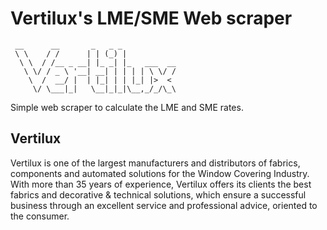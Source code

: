 # Vertilux's LME/SME Web scraper
```
 __      __       _   _ _
 \ \    / /      | | (_) |
  \ \  / /__ _ __| |_ _| |_   ___  __
   \ \/ / _ \ '__| __| | | | | \ \/ /
    \  /  __/ |  | |_| | | |_| |>  <
     \/ \___|_|   \__|_|_|\__,_/_/\_\
```
Simple web scraper to calculate the LME and SME rates.

## Vertilux
Vertilux is one of the largest manufacturers and distributors of fabrics, components and automated solutions for the Window Covering Industry.   
With more than 35 years of experience, Vertilux offers its clients the best fabrics and decorative & technical solutions, which ensure a successful business through an excellent service and professional advice, oriented to the consumer.
